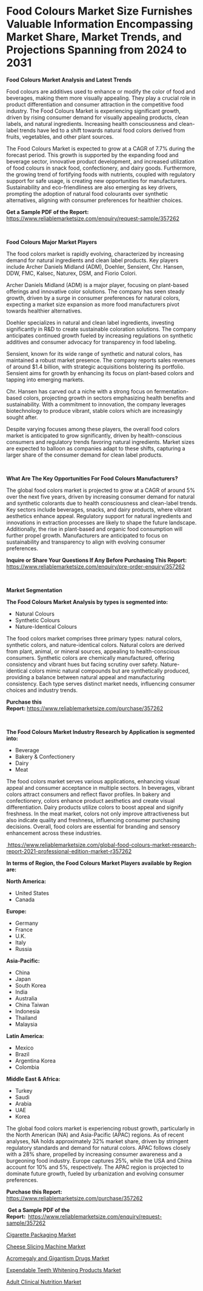 <p><h1>Food Colours Market Size Furnishes Valuable Information Encompassing Market Share, Market Trends, and Projections Spanning from 2024 to 2031</h1></p><p><strong>Food Colours Market Analysis and Latest Trends</strong></p>
<p><p>Food colours are additives used to enhance or modify the color of food and beverages, making them more visually appealing. They play a crucial role in product differentiation and consumer attraction in the competitive food industry. The Food Colours Market is experiencing significant growth, driven by rising consumer demand for visually appealing products, clean labels, and natural ingredients. Increasing health consciousness and clean-label trends have led to a shift towards natural food colors derived from fruits, vegetables, and other plant sources.</p><p>The Food Colours Market is expected to grow at a CAGR of 7.7% during the forecast period. This growth is supported by the expanding food and beverage sector, innovative product development, and increased utilization of food colours in snack food, confectionery, and dairy goods. Furthermore, the growing trend of fortifying foods with nutrients, coupled with regulatory support for safe usage, is creating new opportunities for manufacturers. Sustainability and eco-friendliness are also emerging as key drivers, prompting the adoption of natural food colourants over synthetic alternatives, aligning with consumer preferences for healthier choices.</p></p>
<p><strong>Get a Sample PDF of the Report:&nbsp;</strong> <a href="https://www.reliablemarketsize.com/enquiry/request-sample/357262?utm_campaign=1105&utm_medium=2&utm_source=Github&utm_content=ia&utm_term=26102024&utm_id=food-colours">https://www.reliablemarketsize.com/enquiry/request-sample/357262</a></p>
<p>&nbsp;</p>
<p><strong>Food Colours Major Market Players</strong></p>
<p><p>The food colors market is rapidly evolving, characterized by increasing demand for natural ingredients and clean label products. Key players include Archer Daniels Midland (ADM), Doehler, Sensient, Chr. Hansen, DDW, FMC, Kalsec, Naturex, DSM, and Fiorio Colori. </p><p>Archer Daniels Midland (ADM) is a major player, focusing on plant-based offerings and innovative color solutions. The company has seen steady growth, driven by a surge in consumer preferences for natural colors, expecting a market size expansion as more food manufacturers pivot towards healthier alternatives.</p><p>Doehler specializes in natural and clean label ingredients, investing significantly in R&D to create sustainable coloration solutions. The company anticipates continued growth fueled by increasing regulations on synthetic additives and consumer advocacy for transparency in food labeling.</p><p>Sensient, known for its wide range of synthetic and natural colors, has maintained a robust market presence. The company reports sales revenues of around $1.4 billion, with strategic acquisitions bolstering its portfolio. Sensient aims for growth by enhancing its focus on plant-based colors and tapping into emerging markets.</p><p>Chr. Hansen has carved out a niche with a strong focus on fermentation-based colors, projecting growth in sectors emphasizing health benefits and sustainability. With a commitment to innovation, the company leverages biotechnology to produce vibrant, stable colors which are increasingly sought after.</p><p>Despite varying focuses among these players, the overall food colors market is anticipated to grow significantly, driven by health-conscious consumers and regulatory trends favoring natural ingredients. Market sizes are expected to balloon as companies adapt to these shifts, capturing a larger share of the consumer demand for clean label products.</p></p>
<p>&nbsp;</p>
<p><strong>What Are The Key Opportunities For Food Colours Manufacturers?</strong></p>
<p><p>The global food colors market is projected to grow at a CAGR of around 5% over the next five years, driven by increasing consumer demand for natural and synthetic colorants due to health consciousness and clean-label trends. Key sectors include beverages, snacks, and dairy products, where vibrant aesthetics enhance appeal. Regulatory support for natural ingredients and innovations in extraction processes are likely to shape the future landscape. Additionally, the rise in plant-based and organic food consumption will further propel growth. Manufacturers are anticipated to focus on sustainability and transparency to align with evolving consumer preferences.</p></p>
<p><strong>Inquire or Share Your Questions If Any Before Purchasing This Report:</strong> <a href="https://www.reliablemarketsize.com/enquiry/pre-order-enquiry/357262?utm_campaign=1105&utm_medium=2&utm_source=Github&utm_content=ia&utm_term=26102024&utm_id=food-colours">https://www.reliablemarketsize.com/enquiry/pre-order-enquiry/357262</a></p>
<p>&nbsp;</p>
<p><strong>Market Segmentation</strong></p>
<p><strong>The Food Colours Market Analysis by types is segmented into:</strong></p>
<p><ul><li>Natural Colours</li><li>Synthetic Colours</li><li>Nature-Identical Colours</li></ul></p>
<p><p>The food colors market comprises three primary types: natural colors, synthetic colors, and nature-identical colors. Natural colors are derived from plant, animal, or mineral sources, appealing to health-conscious consumers. Synthetic colors are chemically manufactured, offering consistency and vibrant hues but facing scrutiny over safety. Nature-identical colors mimic natural compounds but are synthetically produced, providing a balance between natural appeal and manufacturing consistency. Each type serves distinct market needs, influencing consumer choices and industry trends.</p></p>
<p><strong>Purchase this Report:&nbsp;</strong><a href="https://www.reliablemarketsize.com/purchase/357262?utm_campaign=1105&utm_medium=2&utm_source=Github&utm_content=ia&utm_term=26102024&utm_id=food-colours">https://www.reliablemarketsize.com/purchase/357262</a></p>
<p>&nbsp;</p>
<p><strong>The Food Colours Market Industry Research by Application is segmented into:</strong></p>
<p><ul><li>Beverage</li><li>Bakery & Confectionery</li><li>Dairy</li><li>Meat</li></ul></p>
<p><p>The food colors market serves various applications, enhancing visual appeal and consumer acceptance in multiple sectors. In beverages, vibrant colors attract consumers and reflect flavor profiles. In bakery and confectionery, colors enhance product aesthetics and create visual differentiation. Dairy products utilize colors to boost appeal and signify freshness. In the meat market, colors not only improve attractiveness but also indicate quality and freshness, influencing consumer purchasing decisions. Overall, food colors are essential for branding and sensory enhancement across these industries.</p></p>
<p><a href="https://www.reliablemarketsize.com/global-food-colours-market-research-report-2021-professional-edition-market-r357262?utm_campaign=1105&utm_medium=2&utm_source=Github&utm_content=ia&utm_term=26102024&utm_id=food-colours">&nbsp;https://www.reliablemarketsize.com/global-food-colours-market-research-report-2021-professional-edition-market-r357262</a></p>
<p><strong>In terms of Region, the Food Colours Market Players available by Region are:</strong></p>
<p>
    <p> <strong> North America: </strong>
        <ul>
            <li>United States</li>
            <li>Canada</li>
        </ul>
        </p> 
    <p> <strong> Europe: </strong>
        <ul>
            <li>Germany</li>
            <li>France</li>
            <li>U.K.</li>
            <li>Italy</li>
            <li>Russia</li>
        </ul>
        </p> 
    <p> <strong> Asia-Pacific: </strong>
        <ul>
            <li>China</li>
            <li>Japan</li>
            <li>South Korea</li>
            <li>India</li>
            <li>Australia</li>
            <li>China Taiwan</li>
            <li>Indonesia</li>
            <li>Thailand</li>
            <li>Malaysia</li>
        </ul>
        </p> 
    <p> <strong> Latin America: </strong>
        <ul>
            <li>Mexico</li>
            <li>Brazil</li>
            <li>Argentina Korea</li>
            <li>Colombia</li>
        </ul>
        </p> 
    <p> <strong> Middle East & Africa: </strong>
        <ul>
            <li>Turkey</li>
            <li>Saudi</li>
            <li>Arabia</li>
            <li>UAE</li>
            <li>Korea</li>
        </ul>
    </p>
    </p>
<p><p>The global food colors market is experiencing robust growth, particularly in the North American (NA) and Asia-Pacific (APAC) regions. As of recent analyses, NA holds approximately 32% market share, driven by stringent regulatory standards and demand for natural colors. APAC follows closely with a 28% share, propelled by increasing consumer awareness and a burgeoning food industry. Europe captures 25%, while the USA and China account for 10% and 5%, respectively. The APAC region is projected to dominate future growth, fueled by urbanization and evolving consumer preferences.</p></p>
<p><strong>Purchase this Report: </strong><a href="https://www.reliablemarketsize.com/purchase/357262?utm_campaign=1105&utm_medium=2&utm_source=Github&utm_content=ia&utm_term=26102024&utm_id=food-colours">https://www.reliablemarketsize.com/purchase/357262</a></p>
<p>&nbsp;<strong>Get a Sample PDF of the Report:&nbsp;&nbsp;</strong><a href="https://www.reliablemarketsize.com/enquiry/request-sample/357262?utm_campaign=1105&utm_medium=2&utm_source=Github&utm_content=ia&utm_term=26102024&utm_id=food-colours">https://www.reliablemarketsize.com/enquiry/request-sample/357262</a></p>
<p><strong></strong></p>
<p><p><a href="https://www.linkedin.com/pulse/evaluating-cigarette-packaging-market-trends-growth-opportunities-9vvie?utm_campaign=1105&utm_medium=2&utm_source=Github&utm_content=ia&utm_term=26102024&utm_id=food-colours">Cigarette Packaging Market</a></p><p><a href="https://issuu.com/reportprime-2/docs/cheese-slicing-machine-market-size-_bef37a9c6e39cf?utm_campaign=1105&utm_medium=2&utm_source=Github&utm_content=ia&utm_term=26102024&utm_id=food-colours">Cheese Slicing Machine Market</a></p><p><a href="https://www.linkedin.com/pulse/acromegaly-gigantism-drugs-market-investigation-industry-ffidc?utm_campaign=1105&utm_medium=2&utm_source=Github&utm_content=ia&utm_term=26102024&utm_id=food-colours">Acromegaly and Gigantism Drugs Market</a></p><p><a href="https://github.com/caetlinivcar/Market-Research-Report-List-1/blob/main/expendable-teeth-whitening-products-market.md?utm_campaign=1105&utm_medium=2&utm_source=Github&utm_content=ia&utm_term=26102024&utm_id=food-colours">Expendable Teeth Whitening Products Market</a></p><p><a href="https://github.com/judesaxav/Market-Research-Report-List-1/blob/main/adult-clinical-nutrition-market.md?utm_campaign=1105&utm_medium=2&utm_source=Github&utm_content=ia&utm_term=26102024&utm_id=food-colours">Adult Clinical Nutrition Market</a></p></p>